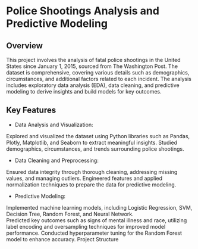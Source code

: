 # Police Shootings Analysis and Predictive Modeling

## Overview
This project involves the analysis of fatal police shootings in the United States since January 1, 2015, sourced from The Washington Post. The dataset is comprehensive, covering various details such as demographics, circumstances, and additional factors related to each incident. The analysis includes exploratory data analysis (EDA), data cleaning, and predictive modeling to derive insights and build models for key outcomes.

## Key Features
* Data Analysis and Visualization:

Explored and visualized the dataset using Python libraries such as Pandas, Plotly, Matplotlib, and Seaborn to extract meaningful insights.
Studied demographics, circumstances, and trends surrounding police shootings.

* Data Cleaning and Preprocessing:

Ensured data integrity through thorough cleaning, addressing missing values, and managing outliers.
Engineered features and applied normalization techniques to prepare the data for predictive modeling.

* Predictive Modeling:

Implemented machine learning models, including Logistic Regression, SVM, Decision Tree, Random Forest, and Neural Network.  
Predicted key outcomes such as signs of mental illness and race, utilizing label encoding and oversampling techniques for improved model performance.
Conducted hyperparameter tuning for the Random Forest model to enhance accuracy.
Project Structure
